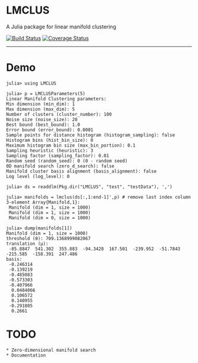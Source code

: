 # LMCLUS

A Julia package for linear manifold clustering

[![Build Status](https://travis-ci.org/wildart/LMCLUS.jl.svg?branch=master)](https://travis-ci.org/wildart/LMCLUS.jl) [![Coverage Status](https://coveralls.io/repos/wildart/LMCLUS.jl/badge.png?branch=master)](https://coveralls.io/r/wildart/LMCLUS.jl)

-------

# Demo
```
julia> using LMCLUS

julia> p = LMCLUSParameters(5)
Linear Manifold Clustering parameters:
Min dimension (min_dim): 1
Max dimension (max_dim): 5
Number of clusters (cluster_number): 100
Noise size (noise_size): 20
Best bound (best_bound): 1.0
Error bound (error_bound): 0.0001
Sample points for distance histogram (histogram_sampling): false
Histogram bins (hist_bin_size): 0
Maximum histogram bin size (max_bin_portion): 0.1
Sampling heuristic (heuristic): 3
Sampling factor (sampling_factor): 0.01
Random seed (random_seed): 0 (0 - random seed)
0D manifold search (zero_d_search): false
Manifold cluster basis alignment (basis_alignment): false
Log level (log_level): 0

julia> ds = readdlm(Pkg.dir("LMCLUS", "test", "testData"), ',')

julia> manifolds = lmclus(ds[:,1:end-1]',p) # remove last index column
3-element Array{Manifold,1}:
 Manifold (dim = 1, size = 1000)
 Manifold (dim = 1, size = 1000)
 Manifold (dim = 0, size = 1000)

julia> dump(manifolds[1])
Manifold (dim = 1, size = 1000)
threshold (θ): 709.1368999082067 
translation (μ): 
 -85.8847  541.302  355.883  -94.3428  167.501  -239.952  -51.7843  -215.585  -158.391  247.486
basis: 
 -0.246314 
 -0.139219 
 -0.485083 
 -0.573303 
 -0.407966 
  0.0484066
  0.106572 
  0.140955 
 -0.291805 
  0.2661  
```

# TODO
    * Zero-dimensional manifold search
    * Documentation
